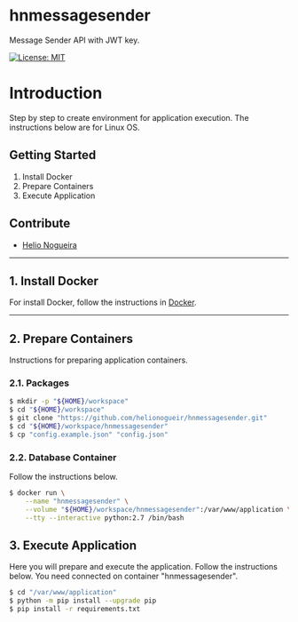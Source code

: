 # hnmessagesender
Message Sender API with JWT key.

[![License: MIT](https://img.shields.io/badge/License-MIT-yellow.svg)](https://opensource.org/licenses/MIT)

# Introduction 
Step by step to create environment for application execution. The instructions below are for Linux OS.

## Getting Started
1.	Install Docker
2.	Prepare Containers
3.	Execute Application

## Contribute
- [Helio Nogueira](mail:helio.nogueir@gmail.com)

---
## 1. Install Docker
For install Docker, follow the instructions in [Docker](https://www.docker.com/community-edition#/download).

---
## 2. Prepare Containers
Instructions for preparing application containers.

### 2.1. Packages
```bash
$ mkdir -p "${HOME}/workspace"
$ cd "${HOME}/workspace"
$ git clone "https://github.com/helionogueir/hnmessagesender.git"
$ cd "${HOME}/workspace/hnmessagesender"
$ cp "config.example.json" "config.json" 
```

### 2.2. Database Container
Follow the instructions below.

```bash
$ docker run \
    --name "hnmessagesender" \
    --volume "${HOME}/workspace/hnmessagesender":/var/www/application \
    --tty --interactive python:2.7 /bin/bash
```

## 3. Execute Application
Here you will prepare and execute the application. Follow the instructions below. You need connected on container "hnmessagesender".

```bash
$ cd "/var/www/application"
$ python -m pip install --upgrade pip
$ pip install -r requirements.txt
```